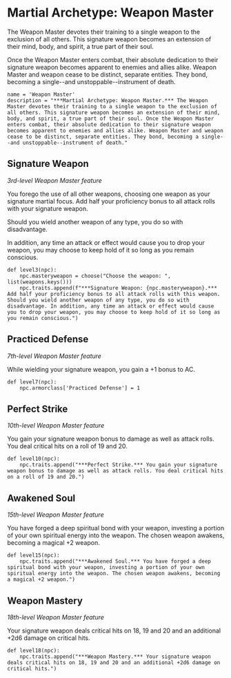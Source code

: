 # Martial Archetype: Weapon Master
The Weapon Master devotes their training to a single weapon to the exclusion of all others. This signature weapon becomes an extension of their mind, body, and spirit, a true part of their soul.

Once the Weapon Master enters combat, their absolute dedication to their signature weapon becomes apparent to enemies and allies alike. Weapon Master and weapon cease to be distinct, separate entities. They bond, becoming a single--and unstoppable--instrument of death.

```
name = 'Weapon Master'
description = "***Martial Archetype: Weapon Master.*** The Weapon Master devotes their training to a single weapon to the exclusion of all others. This signature weapon becomes an extension of their mind, body, and spirit, a true part of their soul. Once the Weapon Master enters combat, their absolute dedication to their signature weapon becomes apparent to enemies and allies alike. Weapon Master and weapon cease to be distinct, separate entities. They bond, becoming a single--and unstoppable--instrument of death."
```


## Signature Weapon
*3rd-level Weapon Master feature*

You forego the use of all other weapons, choosing one weapon as your signature martial focus. Add half your proficiency bonus to all attack rolls with your signature weapon.

Should you wield another weapon of any type, you do so with disadvantage.

In addition, any time an attack or effect would cause you to drop your weapon, you may choose to keep hold of it so long as you remain conscious.

```
def level3(npc):
    npc.masteryweapon = choose("Choose the weapon: ", list(weapons.keys()))
    npc.traits.append(f"***Signature Weapon: {npc.masteryweapon}.*** Add half your proficiency bonus to all attack rolls with this weapon. Should you wield another weapon of any type, you do so with disadvantage. In addition, any time an attack or effect would cause you to drop your weapon, you may choose to keep hold of it so long as you remain conscious.")
```

## Practiced Defense
*7th-level Weapon Master feature*

While wielding your signature weapon, you gain a +1 bonus to AC. 

```
def level7(npc):
    npc.armorclass['Practiced Defense'] = 1
```

## Perfect Strike
*10th-level Weapon Master feature*

You gain your signature weapon bonus to damage as well as attack rolls. You deal critical hits on a roll of 19 and 20.

```
def level10(npc):
    npc.traits.append("***Perfect Strike.*** You gain your signature weapon bonus to damage as well as attack rolls. You deal critical hits on a roll of 19 and 20.")
```

## Awakened Soul
*15th-level Weapon Master feature*

You have forged a deep spiritual bond with your weapon, investing a portion of your own spiritual energy into the weapon. The chosen weapon awakens, becoming a magical +2 weapon.

```
def level15(npc):
    npc.traits.append("***Awakened Soul.*** You have forged a deep spiritual bond with your weapon, investing a portion of your own spiritual energy into the weapon. The chosen weapon awakens, becoming a magical +2 weapon.")
```

## Weapon Mastery
*18th-level Weapon Master feature*

Your signature weapon deals critical hits on 18, 19 and 20 and an additional +2d6 damage on critical hits. 

```
def level18(npc):
    npc.traits.append("***Weapon Mastery.*** Your signature weapon deals critical hits on 18, 19 and 20 and an additional +2d6 damage on critical hits.")
```
